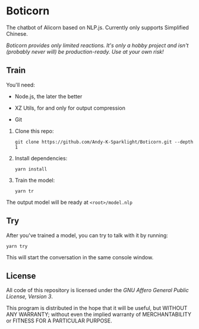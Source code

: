 # Boticorn

The chatbot of Alicorn based on NLP.js. Currently only supports Simplified Chinese.

*Boticorn provides only limited reactions. It's only a hobby project and isn't (probably never will) be production-ready. Use at your own risk!*

## Train

You'll need:

- Node.js, the later the better

- XZ Utils, for and only for output compression

- Git
1. Clone this repo:
   
   ```shell
   git clone https://github.com/Andy-K-Sparklight/Boticorn.git --depth 1
   ```

2. Install dependencies:
   
   ```shell
   yarn install
   ```

3. Train the model:
   
   ```shell
   yarn tr
   ```

The output model will be ready at `<root>/model.nlp`

## Try

After you've trained a model, you can try to talk with it by running:

```shell
yarn try
```

This will start the conversation in the same console window.

## License

All code of this repository is licensed under the *GNU Affero General Public License, Version 3*.

This program is distributed in the hope that it will be useful, but WITHOUT ANY WARRANTY; without even the implied warranty of MERCHANTABILITY or FITNESS FOR A PARTICULAR PURPOSE.
